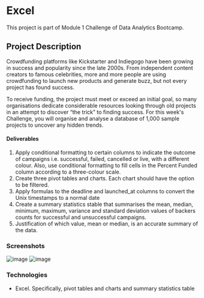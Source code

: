 # Excel

This project is part of Module 1 Challenge of Data Analytics Bootcamp. 

## Project Description

Crowdfunding platforms like Kickstarter and Indiegogo have been growing in success and popularity since the late 2000s. From independent content creators to famous celebrities, more and more people are using crowdfunding to launch new products and generate buzz, but not every project has found success.

To receive funding, the project must meet or exceed an initial goal, so many organisations dedicate considerable resources looking through old projects in an attempt to discover “the trick” to finding success. For this week's Challenge, you will organise and analyse a database of 1,000 sample projects to uncover any hidden trends.

#### Deliverables
1. Apply conditional formatting to certain columns to indicate the outcome of campaigns i.e. successful, failed, cancelled or live, with a different colour. Also, use conditional formatting to fill cells in the Percent Funded column according to a three-colour scale.
2. Create three pivot tables and charts. Each chart should have the option to be filtered.
3. Apply formulas to the deadline and launched_at columns to convert the Unix timestamps to a normal date
4. Create a summary statistics stable that summarises the mean, median, minimum, maximum, variance and standard deviation values of backers counts for successful and unsuccessful campaigns.
5. Justification of which value, mean or median, is an accurate summary of the data. 

### Screenshots

![image](https://github.com/teacher-analyst/Excel/assets/130710065/e2d6127d-411d-4819-a6b0-c9e1aa334382)
![image](https://github.com/teacher-analyst/Excel/assets/130710065/d4cb26de-b1b4-48bc-8d3a-5082380d64ca)

### Technologies 

- Excel. Specifically, pivot tables and charts and summary statistics table
